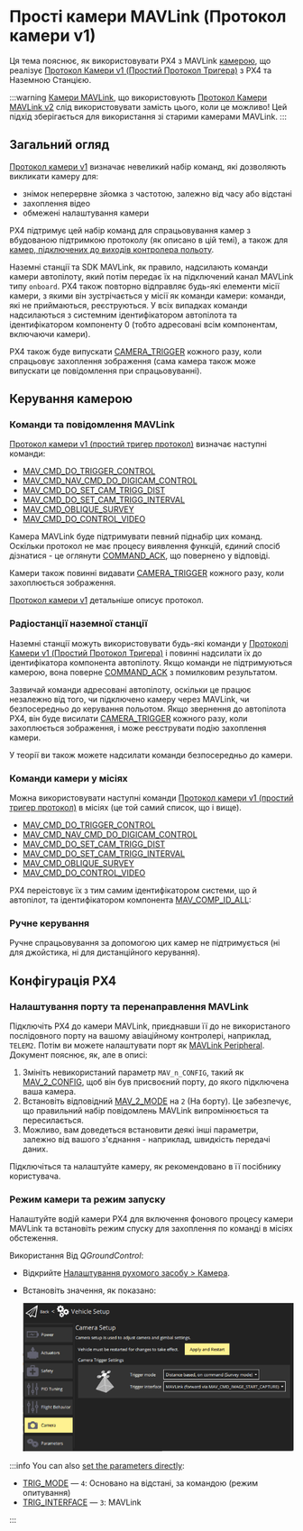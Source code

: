 # Прості камери MAVLink (Протокол камери v1)

Ця тема пояснює, як використовувати PX4 з MAVLink [камерою](../camera/index.md), що реалізує [Протокол Камери v1 (Простий Протокол Тригера)](https://mavlink.io/en/services/camera_v1.html) з PX4 та Наземною Станцією.

:::warning
[Камери MAVLink](../camera/mavlink_v2_camera.md), що використовують [Протокол Камери MAVLink v2](https://mavlink.io/en/services/camera.html) слід використовувати замість цього, коли це можливо!
Цей підхід зберігається для використання зі старими камерами MAVLink.
:::

## Загальний огляд

[Протокол камери v1](https://mavlink.io/en/services/camera_v1.html) визначає невеликий набір команд, які дозволяють викликати камеру для:

- знімок неперервне зйомка з частотою, залежно від часу або відстані
- захоплення відео
- обмежені налаштування камери

PX4 підтримує цей набір команд для спрацьовування камер з вбудованою підтримкою протоколу (як описано в цій темі), а також для [камер, підключених до виходів контролера польоту](../camera/fc_connected_camera.md).

Наземні станції та SDK MAVLink, як правило, надсилають команди камери автопілоту, який потім передає їх на підключений канал MAVLink типу `onboard`.
PX4 також повторно відправляє будь-які елементи місії камери, з якими він зустрічається у місії як команди камери: команди, які не приймаються, реєструються.
У всіх випадках команди надсилаються з системним ідентифікатором автопілота та ідентифікатором компоненту 0 (тобто адресовані всім компонентам, включаючи камери).

PX4 також буде випускати [CAMERA_TRIGGER](https://mavlink.io/en/messages/common.html#CAMERA_TRIGGER) кожного разу, коли спрацьовує захоплення зображення (сама камера також може випускати це повідомлення при спрацьовуванні).

## Керування камерою

### Команди та повідомлення MAVLink

[Протокол камери v1 (простий тригер протокол)](https://mavlink.io/en/services/camera_v1.html) визначає наступні команди:

- [MAV_CMD_DO_TRIGGER_CONTROL](https://mavlink.io/en/messages/common.html#MAV_CMD_DO_TRIGGER_CONTROL)
- [MAV_CMD_NAV_CMD_DO_DIGICAM_CONTROL](https://mavlink.io/en/messages/common.html#MAV_CMD_NAV_CMD_DO_DIGICAM_CONTROL)
- [MAV_CMD_DO_SET_CAM_TRIGG_DIST](https://mavlink.io/en/messages/common.html#MAV_CMD_DO_SET_CAM_TRIGG_DIST)
- [MAV_CMD_DO_SET_CAM_TRIGG_INTERVAL](https://mavlink.io/en/messages/common.html#MAV_CMD_DO_SET_CAM_TRIGG_INTERVAL)
- [MAV_CMD_OBLIQUE_SURVEY](https://mavlink.io/en/messages/common.html#MAV_CMD_OBLIQUE_SURVEY)
- [MAV_CMD_DO_CONTROL_VIDEO](https://mavlink.io/en/messages/common.html#MAV_CMD_DO_CONTROL_VIDEO)

Камера MAVLink буде підтримувати певний піднабір цих команд.
Оскільки протокол не має процесу виявлення функцій, єдиний спосіб дізнатися - це оглянути [COMMAND_ACK](https://mavlink.io/en/messages/common.html#COMMAND_ACK), що повернено у відповіді.

Камери також повинні видавати [CAMERA_TRIGGER](https://mavlink.io/en/messages/common.html#CAMERA_TRIGGER) кожного разу, коли захоплюється зображення.

[Протокол камери v1](https://mavlink.io/en/services/camera_v1.html) детальніше описує протокол.

### Радіостанції наземної станції

Наземні станції можуть використовувати будь-які команди у [Протоколі Камери v1 (Простий Протокол Тригера)](https://mavlink.io/en/services/camera_v1.html) і повинні надсилати їх до ідентифікатора компонента автопілоту.
Якщо команди не підтримуються камерою, вона поверне [COMMAND_ACK](https://mavlink.io/en/messages/common.html#COMMAND_ACK) з помилковим результатом.

Зазвичай команди адресовані автопілоту, оскільки це працює незалежно від того, чи підключено камеру через MAVLink, чи безпосередньо до керування польотом.
Якщо звернення до автопілота PX4, він буде висилати [CAMERA_TRIGGER](https://mavlink.io/en/messages/common.html#CAMERA_TRIGGER) кожного разу, коли захоплюється зображення, і може реєструвати подію захоплення камери.

<!-- "May" because the camera feedback module is "supposed"  to log just camera capture from a capture pin connected to camera hotshoe, but currently logs all camera trigger events from the camera trigger driver https://github.com/PX4/PX4-Autopilot/pull/23103 -->

У теорії ви також можете надсилати команди безпосередньо до камери.

### Команди камери у місіях

Можна використовувати наступні команди [Протокол камери v1 (простий тригер протокол)](https://mavlink.io/en/services/camera_v1.html) в місіях (це той самий список, що і вище).

- [MAV_CMD_DO_TRIGGER_CONTROL](https://mavlink.io/en/messages/common.html#MAV_CMD_DO_TRIGGER_CONTROL)
- [MAV_CMD_NAV_CMD_DO_DIGICAM_CONTROL](https://mavlink.io/en/messages/common.html#MAV_CMD_NAV_CMD_DO_DIGICAM_CONTROL)
- [MAV_CMD_DO_SET_CAM_TRIGG_DIST](https://mavlink.io/en/messages/common.html#MAV_CMD_DO_SET_CAM_TRIGG_DIST)
- [MAV_CMD_DO_SET_CAM_TRIGG_INTERVAL](https://mavlink.io/en/messages/common.html#MAV_CMD_DO_SET_CAM_TRIGG_INTERVAL)
- [MAV_CMD_OBLIQUE_SURVEY](https://mavlink.io/en/messages/common.html#MAV_CMD_OBLIQUE_SURVEY)
- [MAV_CMD_DO_CONTROL_VIDEO](https://mavlink.io/en/messages/common.html#MAV_CMD_DO_CONTROL_VIDEO)

PX4 переістовує їх з тим самим ідентифікатором системи, що й автопілот, та ідентифікатором компонента [MAV_COMP_ID_ALL](https://mavlink.io/en/messages/common.html#MAV_COMP_ID_ALL):

<!-- See camera_architecture.md topic for detail on how this is implemented -->

### Ручне керування

Ручне спрацьовування за допомогою цих камер не підтримується (ні для джойстика, ні для дистанційного керування).

## Конфігурація PX4

<!-- set up the mode and triggering -->

### Налаштування порту та перенаправлення MAVLink

Підключіть PX4 до камери MAVLink, приєднавши її до не використаного послідовного порту на вашому авіаційному контролері, наприклад, `TELEM2`.
Потім ви можете налаштувати порт як [MAVLink Peripheral](../peripherals/mavlink_peripherals.md).
Документ пояснює, як, але в описі:

1. Змініть невикористаний параметр `MAV_n_CONFIG`, такий як [MAV_2_CONFIG](../advanced_config/parameter_reference.md#MAV_2_CONFIG), щоб він був присвоєний порту, до якого підключена ваша камера.
2. Встановіть відповідний [MAV_2_MODE](../advanced_config/parameter_reference.md#MAV_2_MODE) на `2` (На борту).
   Це забезпечує, що правильний набір повідомлень MAVLink випромінюється та пересилається.
3. Можливо, вам доведеться встановити деякі інші параметри, залежно від вашого з'єднання - наприклад, швидкість передачі даних.

Підключіться та налаштуйте камеру, як рекомендовано в її посібнику користувача.

<!-- Removed this because I am pretty sure forwarding happens automatically for this set. Keeping it simple.
1. Set [MAV_2_FORWARD](../advanced_config/parameter_reference.md#MAV_2_FORWARD) if you want to enable forwarding of MAVLink messages to other ports, such as the one that is connected to the ground station.
-->

### Режим камери та режим запуску

Налаштуйте водій камери PX4 для включення фонового процесу камери MAVLink та встановіть режим спуску для захоплення по команді в місіях обстеження.

Використання Від _QGroundControl_:

- Відкрийте [Налаштування рухомого засобу > Камера](https://docs.qgroundcontrol.com/master/en/qgc-user-guide/setup_view/camera.html#px4-camera-setup).
- Встановіть значення, як показано:

  ![Екран налаштування камери - Режим тригера та інтерфейс для MAVLink](../../assets/camera/mavlink_camera_settings.png)

:::info
You can also [set the parameters directly](../advanced_config/parameters.md):

- [TRIG_MODE](../advanced_config/parameter_reference.md#TRIG_MODE) — `4`: Основано на відстані, за командою (режим опитування)
- [TRIG_INTERFACE](../advanced_config/parameter_reference.md#TRIG_INTERFACE) — `3`: MAVLink

:::
